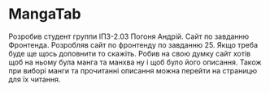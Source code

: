 # MangaTab
Розробив студент группи ІПЗ-2.03 Погоня Андрій.
Сайт по завданню Фронтенда. Розробляв сайт по фронтенду по завданню 25. Якщо треба буде ще щось доповнити то скажіть.
Робив на свою думку сайт хотів щоб на ньому була манга та манхва ну і щоб було його описання. 
Також при виборі манги та прочитанні описання можна перейти на страницю для їх читання.
